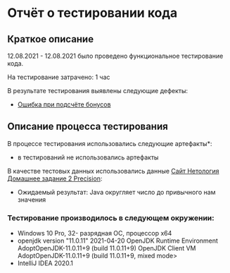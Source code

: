 # Отчёт о тестировании кода 
## Краткое описание
12.08.2021 - 12.08.2021 было проведено функциональное тестирование кода.

На тестирование затрачено: 1 час

В результате тестирования выявлены следующие дефекты:

* [Ошибка при подсчёте бонусов](https://github.com/Anvar102rus/Java-Precision/issues/1#issue-969230675)

## Описание процесса тестирования
В процессе тестирования использовались следующие артефакты*:

* в тестирований не использовались артефакты

В качестве тестовых данных использовались данные [Сайт Нетология Домашнее задание 2 Precision](https://github.com/netology-code/javaqa-homeworks/tree/master/programming):

 * Ожидаемый результат: Java округляет число до привычного нам значения

### Тестирование производилось в следующем окружении:

* Windows 10 Pro, 32- разрядная ОС, процессор х64
* openjdk version "11.0.11" 2021-04-20 OpenJDK Runtime Environment AdoptOpenJDK-11.0.11+9 (build 11.0.11+9) OpenJDK Client VM AdoptOpenJDK-11.0.11+9 (build 11.0.11+9, mixed mode>
* IntelliJ IDEA 2020.1